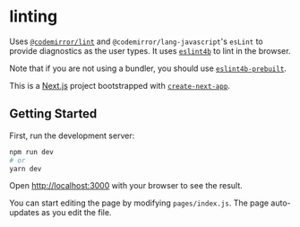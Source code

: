 # linting

Uses [`@codemirror/lint`](https://github.com/codemirror/lint) and `@codemirror/lang-javascript`'s `esLint` to provide diagnostics as the user types. It uses [`eslint4b`](https://github.com/mysticatea/eslint4b) to lint in the browser.

Note that if you are not using a bundler, you should use [`eslint4b-prebuilt`](https://www.npmjs.com/package/eslint4b-prebuilt).

This is a [Next.js](https://nextjs.org/) project bootstrapped with [`create-next-app`](https://github.com/vercel/next.js/tree/canary/packages/create-next-app).

## Getting Started

First, run the development server:

```bash
npm run dev
# or
yarn dev
```

Open [http://localhost:3000](http://localhost:3000) with your browser to see the result.

You can start editing the page by modifying `pages/index.js`. The page auto-updates as you edit the file.
